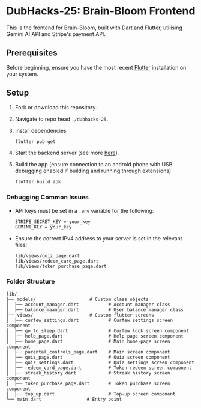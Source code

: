 # DubHacks-25: Brain-Bloom Frontend
This is the frontend for Brain-Bloom, built with Dart and Flutter, utilising Gemini AI API and Stripe's payment API.

## Prerequisites
Before beginning, ensure you have the most recent [Flutter](https://docs.flutter.dev/get-started) installation on your system.

## Setup
1. Fork or download this repository.
2. Navigate to repo head `./dubhacks-25`.
3. Install dependencies

    ```bash
    flutter pub get
    ```
4. Start the backend server (see more [here](https://github.com/gobrianyu/dubhacks-25/blob/main/server/stripe_backend/README.md)).
5. Build the app (ensure connection to an android phone with USB debugging enabled if building and running through extensions)

   ```bash
   flutter build apk
   ```

### Debugging Common Issues
- API keys must be set in a `.env` variable for the following:
  ```bash
  STRIPE_SECRET_KEY = your_key
  GEMINI_KEY = your_key
  ```
- Ensure the correct IPv4 address to your server is set in the relevant files:

      lib/views/quiz_page.dart
      lib/views/redeem_card_page.dart
      lib/views/token_purchase_page.dart

### Folder Structure

```
lib/
├── models/                    # Custom class objects
│  ├── account_manager.dart           # Account manager class
│  ├── balance_maanger.dart           # User balance manager class
├── views/                     # Custom flutter screens
│  ├── curfew_settings.dart           # Curfew settings screen component
│  ├── go_to_sleep.dart               # Curfew lock screen component
│  ├── help_page.dart                 # Help page screen component
│  ├── home_page.dart                 # Main home-page screen component
│  ├── parental_controls_page.dart    # Main screen component
│  ├── quiz_page.dart                 # Quiz screen component
│  ├── quiz_settings.dart             # Quiz settings screen component
│  ├── redeem_card_page.dart          # Token redeem screen component
│  ├── streak_history.dart            # Streak history screen component
│  ├── token_purchase_page.dart       # Token purchase screen component
│  ├── top_up.dart                    # Top-up screen component
└── main.dart                 # Entry point
```
